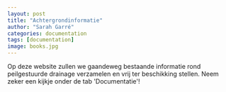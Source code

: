 ```yaml
---
layout: post
title: "Achtergrondinformatie"
author: "Sarah Garré"
categories: documentation
tags: [documentation]
image: books.jpg
---
```

Op deze website zullen we gaandeweg bestaande informatie rond peilgestuurde drainage verzamelen en vrij ter beschikking stellen. Neem zeker een kijkje onder de tab 'Documentatie'!


